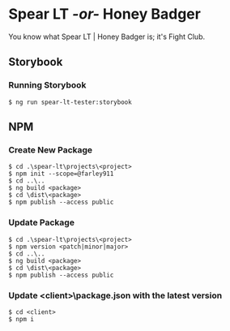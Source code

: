 # Spear LT _-or-_ Honey Badger

You know what Spear LT | Honey Badger is; it's Fight Club.

## Storybook

### Running Storybook
```
$ ng run spear-lt-tester:storybook
```

## NPM

### Create New Package
```
$ cd .\spear-lt\projects\<project>
$ npm init --scope=@farley911
$ cd ..\..
$ ng build <package>
$ cd \dist\<package>
$ npm publish --access public
```

### Update Package
```
$ cd .\spear-lt\projects\<project>
$ npm version <patch|minor|major>
$ cd ..\..
$ ng build <package>
$ cd \dist\<package>
$ npm publish --access public
```

### Update \<client>\package.json with the latest version
```
$ cd <client>
$ npm i
```
